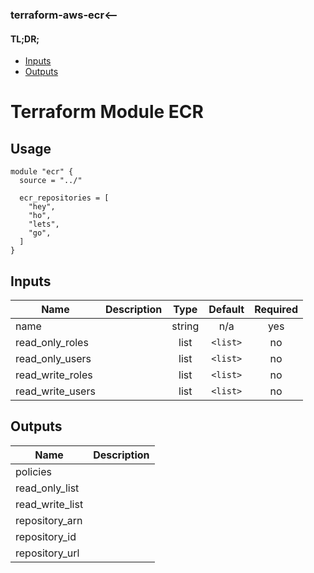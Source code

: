 ### terraform-aws-ecr<--

#### TL;DR;
- [Inputs](#input)
- [Outputs](#output)

# Terraform Module ECR 

## Usage
```hcl
module "ecr" {
  source = "../"

  ecr_repositories = [
    "hey",
    "ho",
    "lets",
    "go",
  ]
}
```


## Inputs

| Name | Description | Type | Default | Required |
|------|-------------|:----:|:-----:|:-----:|
| name |  | string | n/a | yes |
| read\_only\_roles |  | list | `<list>` | no |
| read\_only\_users |  | list | `<list>` | no |
| read\_write\_roles |  | list | `<list>` | no |
| read\_write\_users |  | list | `<list>` | no |

## Outputs

| Name | Description |
|------|-------------|
| policies |  |
| read\_only\_list |  |
| read\_write\_list |  |
| repository\_arn |  |
| repository\_id |  |
| repository\_url |  |

